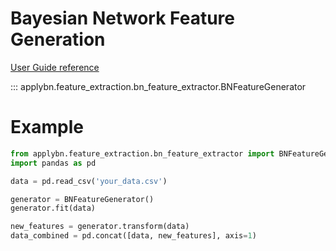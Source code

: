 # Bayesian Network Feature Generation

[User Guide reference](../../user-guide/feature_extraction/feature_extraction.md)

::: applybn.feature_extraction.bn_feature_extractor.BNFeatureGenerator

# Example

```python
from applybn.feature_extraction.bn_feature_extractor import BNFeatureGenerator
import pandas as pd

data = pd.read_csv('your_data.csv')

generator = BNFeatureGenerator()
generator.fit(data)

new_features = generator.transform(data)
data_combined = pd.concat([data, new_features], axis=1)
```

